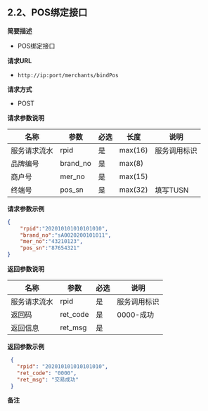 ## 2.2、POS绑定接口

**简要描述** 

- POS绑定接口

**请求URL**

- `http://ip:port/merchants/bindPos`

**请求方式**

- POST 

**请求参数说明** 

| **名称**     | **参数** | **必选** | **长度** | **说明**     |
| ------------ | -------- | -------- | -------- | ------------ |
| 服务请求流水 | rpid     | 是       | max(16)  | 服务调用标识 |
| 品牌编号     | brand_no | 是       | max(8)   |              |
| 商户号       | mer_no   | 是       | max(15)  |              |
| 终端号       | pos_sn   | 是       | max(32)  | 填写TUSN     |

 **请求参数示例**

```json
{
    "rpid":"202010101010101010",
  	"brand_no":"sA0020200101011",
    "mer_no":"43210123",
  	"pos_sn":"87654321"
}
```

**返回参数说明** 

| **名称**     | **参数** | **必选** | **说明**     |
| ------------ | -------- | -------- | ------------ |
| 服务请求流水 | rpid     | 是       | 服务调用标识 |
| 返回码       | ret_code | 是       | 0000-成功    |
| 返回信息     | ret_msg  | 是       |              |

**返回参数示例**

```json
 {    
   "rpid": "202010101010101010",
   "ret_code": "0000",
   "ret_msg": "交易成功"
 }
```

**备注** 

